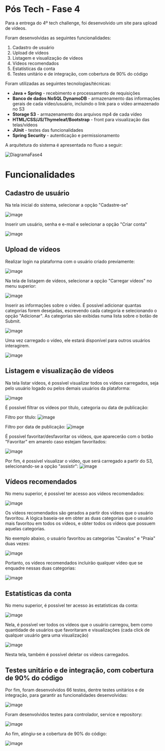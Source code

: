 # Pós Tech - Fase 4

Para a entrega do 4º tech challenge, foi desenvolvido um site para upload de vídeos.

Foram desenvolvidas as seguintes funcionalidades:

1. Cadastro de usuário
2. Upload de vídeos
3. Listagem e visualização de vídeos
4. Vídeos recomendados
5. Estatísticas da conta
6. Testes unitário e de integração, com cobertura de 90% do código
   
Foram utilizadas as seguintes tecnologias/técnicas:
 * **Java + Spring** - recebimento e processamento de requisições
 * **Banco de dados NoSQL DynamoDB** - armazenamento das informações gerais de cada vídeo/usuário, incluindo o link para o vídeo armazenado no S3
 * **Storage S3** - armazenamento dos arquivos mp4 de cada vídeo
 * **HTML/CSS/JS/Thymeleaf/Bootstrap** - front para visualização das telas/vídeos
 * **JUnit** - testes das funcionalidades
 * **Spring Security** - autenticação e permissionamento

A arquitetura do sistema é apresentada no fluxo a seguir:

![DiagramaFase4](https://github.com/RMorelloS/fase4/assets/32580031/3aae40e9-63f7-42a5-a585-22a0f84fbdf7)

# Funcionalidades

## Cadastro de usuário

Na tela inicial do sistema, selecionar a opção "Cadastre-se"

![image](https://github.com/RMorelloS/fase4/assets/32580031/7b5194f7-bac3-4c62-baca-18eefd7748f5)

Inserir um usuário, senha e e-mail e selecionar a opção "Criar conta"

![image](https://github.com/RMorelloS/fase4/assets/32580031/fb022278-5f93-4970-9b8d-64fb9d4b935b)

## Upload de vídeos

Realizar login na plataforma com o usuário criado previamente:

![image](https://github.com/RMorelloS/fase4/assets/32580031/5d06e850-d489-40af-a429-34f7a9df6200)

Na tela de listagem de vídeos, selecionar a opção "Carregar vídeos" no menu superior:

![image](https://github.com/RMorelloS/fase4/assets/32580031/70621ebf-09d8-419c-a7e4-e899b59dc096)

Inserir as informações sobre o vídeo. É possível adicionar quantas categorias forem desejadas, escrevendo cada categoria e selecionando o opção "Adicionar". As categorias são exibidas numa lista sobre o botão de Submit.

![image](https://github.com/RMorelloS/fase4/assets/32580031/72c5a36f-bb5e-4363-9a44-d278e1c56199)

Uma vez carregado o vídeo, ele estará disponível para outros usuários interagirem.

![image](https://github.com/RMorelloS/fase4/assets/32580031/7180c615-fcb5-4b56-a474-47c0c2004fc1)

## Listagem e visualização de vídeos

Na tela listar vídeos, é possível visualizar todos os vídeos carregados, seja pelo usuário logado ou pelos demais usuários da plataforma:

![image](https://github.com/RMorelloS/fase4/assets/32580031/dd40bc52-a3e1-4320-9406-d0c2a1fb22f9)

É possível filtrar os vídeos por título, categoria ou data de publicação:

Filtro por título:
![image](https://github.com/RMorelloS/fase4/assets/32580031/76523931-bf21-4eca-a5ec-d1e95f389e0f)

Filtro por data de publicação:
![image](https://github.com/RMorelloS/fase4/assets/32580031/a7e9dc2d-065c-4182-8803-92a0a70cb149)

É possível favoritar/desfavoritar os vídeos, que aparecerão com o botão "Favoritar" em amarelo caso estejam favoritados:

![image](https://github.com/RMorelloS/fase4/assets/32580031/700fee13-ca2d-4c70-963c-0198a3194185)

Por fim, é possível visualizar o vídeo, que será carregado a partir do S3, selecionando-se a opção "assistir":
![image](https://github.com/RMorelloS/fase4/assets/32580031/ba33f772-8c62-4103-9e44-8b85441ec070)

## Vídeos recomendados

No menu superior, é possível ter acesso aos vídeos recomendados:

![image](https://github.com/RMorelloS/fase4/assets/32580031/ae8050d5-141a-4137-ba67-6e3718945959)

Os vídeos recomendados são gerados a partir dos vídeos que o usuário favoritou. A lógica baseia-se em obter as duas categorias que o usuário mais favoritou em todos os vídeos, e obter todos os vídeos que possuem aquelas categorias.

No exemplo abaixo, o usuário favoritou as categorias "Cavalos" e "Praia" duas vezes:

![image](https://github.com/RMorelloS/fase4/assets/32580031/810ffa55-c5a5-414a-8eeb-86401a43dc3c)

Portanto, os vídeos recomendados incluirão qualquer vídeo que se enquadre nessas duas categorias:

![image](https://github.com/RMorelloS/fase4/assets/32580031/de67374e-3a2f-472f-ae02-d13a3eee1e2e)

## Estatísticas da conta

No menu superior, é possível ter acesso às estatísticas da conta:

![image](https://github.com/RMorelloS/fase4/assets/32580031/6f672443-9763-4f46-8fa4-c7ef7f800d7f)

Nela, é possível ver todos os vídeos que o usuário carregou, bem como quantidade de usuários que favoritaram e visualizações (cada click de qualquer usuário gera uma visualização)

![image](https://github.com/RMorelloS/fase4/assets/32580031/814b26ee-870c-41fb-97be-77d0f67fcf8b)

Nesta tela, também é possível deletar os vídeos carregados.

## Testes unitário e de integração, com cobertura de 90% do código

Por fim, foram desenvolvidos 66 testes, dentre testes unitários e de integração, para garantir as funcionalidades desenvolvidas:

![image](https://github.com/RMorelloS/fase4/assets/32580031/d3c49b50-d056-4780-a3ed-3deb87dfac37)

Foram desenvolvidos testes para controlador, service e repository:

![image](https://github.com/RMorelloS/fase4/assets/32580031/83178317-dce2-4db8-b299-4071c40fda44)

Ao fim, atingiu-se a cobertura de 90% do código:

![image](https://github.com/RMorelloS/fase4/assets/32580031/85795a9d-0edf-49ed-88a2-222f4d4db294)

